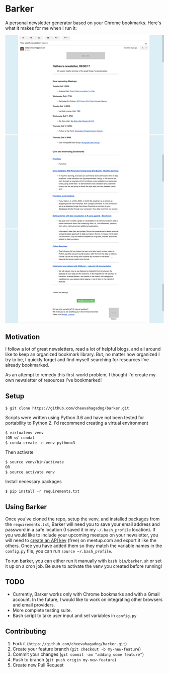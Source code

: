 Barker
======

A personal newsletter generator based on your Chrome bookmarks. Here's what it makes for me when I run it:

![](https://github.com/cheevahagadog/barker/blob/master/imgs/Screen%20Shot%202017-10-05%20at%202.50.36%20PM.png)
![](https://github.com/cheevahagadog/barker/blob/master/imgs/Screen%20Shot%202017-10-05%20at%202.50.42%20PM.png)
![](https://github.com/cheevahagadog/barker/blob/master/imgs/Screen%20Shot%202017-10-05%20at%202.50.52%20PM.png)

Motivation
----------
I follow a lot of great newsletters, read a lot of helpful blogs, and all around like to keep an organized bookmark library. But, no matter how organized I try to be, I quickly forget and find myself searching for resources I've already bookmarked.

As an attempt to remedy this first-world problem, I thought I'd create my own newsletter of resources I've bookmarked!

Setup
-----
```
$ git clone https://github.com/cheevahagadog/barker.git
```

Scripts were written using Python 3.6 and have not been tested for portability to Python 2.
I'd recommend creating a virtual environment
```
$ virtualenv venv
(OR w/ conda)
$ conda create -n venv python=3
```
Then activate
```
$ source venv/bin/activate
OR
$ source activate venv
```
Install necessary packages
```
$ pip install -r requirements.txt
```

Using Barker
------------
Once you've cloned the repo, setup the venv, and installed packages from the `requirements.txt`, Barker will need you to 
save your email address and password in a safe location (I saved it in my `~/.bash_profile` location). If you would like
to include your upcoming meetups on your newsletter, you will need to [create an API key](https://www.meetup.com/meetup_api/) 
(free) on meetup.com and export
it like the others. Once you have added them so they match the variable names in the `config.py` file, you can run
`source ~/.bash_profile`.

To run barker, you can either run it manually with `bash bin/barker.sh` or set it up on a cron job. Be sure to activate 
the venv you created before running!

TODO
-------------------
 - Currently, Barker works only with Chrome bookmarks and with a Gmail account. In the future, I would like to work on 
integrating other browsers and email providers.  
 - More complete testing suite.  
 - Bash script to take user input and set variables in `config.py`

Contributing
------------
1. Fork it (`https://github.com/cheevahagadog/barker.git`)
2. Create your feature branch (`git checkout -b my-new-feature`)
3. Commit your changes (`git commit -am "adding some feature"`)
4. Push to branch (`git push origin my-new-feature`)
5. Create new Pull Request

